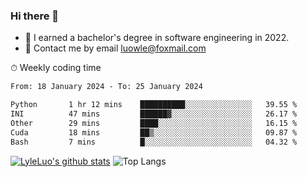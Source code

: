 ### Hi there 👋
<!--I have been a GitHub member for [![Years Badge](https://badges.pufler.dev/years/LyleLuo)](https://badges.pufler.dev)-->
- 🌱 I earned a bachelor's degree in software engineering in 2022.
- 💬 Contact me by email luowle@foxmail.com
<!--
**LyleLuo/LyleLuo** is a ✨ _special_ ✨ repository because its `README.md` (this file) appears on your GitHub profile.

Here are some ideas to get you started:
- 👯 I’m looking to collaborate on ...
- 🤔 I’m looking for help with ...
- 📫 How to reach me: ...
- 😄 Pronouns: ...
- ⚡ Fun fact: ...
-->

<!--💻 Coding Activity Logging

[![Commits Badge](https://badges.pufler.dev/commits/weekly/LyleLuo)](https://badges.pufler.dev)-->

⏱ Weekly coding time

<!--START_SECTION:waka-->

```txt
From: 18 January 2024 - To: 25 January 2024

Python       1 hr 12 mins    ██████████░░░░░░░░░░░░░░░   39.55 %
INI          47 mins         ██████▓░░░░░░░░░░░░░░░░░░   26.17 %
Other        29 mins         ████░░░░░░░░░░░░░░░░░░░░░   16.15 %
Cuda         18 mins         ██▒░░░░░░░░░░░░░░░░░░░░░░   09.87 %
Bash         7 mins          █░░░░░░░░░░░░░░░░░░░░░░░░   04.32 %
```

<!--END_SECTION:waka-->

[![LyleLuo's github stats](https://github-readme-stats.vercel.app/api?username=LyleLuo&count_private=true&show_icons=true&hide=issues&hide_border=true)](https://github.com/anuraghazra/github-readme-stats)
![Top Langs](https://github-readme-stats.vercel.app/api/top-langs/?username=LyleLuo&layout=compact&hide_border=true) 
<!--[![LyleLuo's wakatime stats](https://github-readme-stats.vercel.app/api/wakatime?username=luowle)](https://github.com/anuraghazra/github-readme-stats)-->
